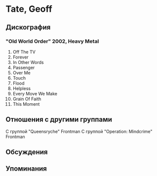 # Tate, Geoff



## Дискография

### "Old World Order" 2002, Heavy Metal

01. Off The TV
02. Forever
03. In Other Words
04. Passenger
05. Over Me
06. Touch
07. Flood
08. Helpless
09. Every Move We Make
10. Grain Of Faith
11. This Moment


## Отношения с другими группами

C группой "Queensryche" Frontman
C группой "Operation: Mindcrime" Frontman

## Обсуждения


## Упоминания

